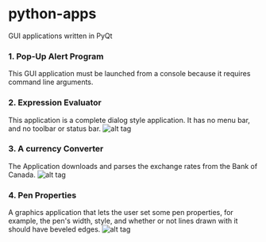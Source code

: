 # python-apps
GUI applications written in PyQt

### 1. Pop-Up Alert Program
This GUI application must be launched from a console because it requires command line arguments.

### 2. Expression Evaluator
This application is a complete dialog style application. It has no menu bar, and no toolbar or status bar.
![alt tag](https://github.com/andersy005/python-apps/blob/master/Expression_Evaluator/calculate.png)

### 3. A currency Converter
The Application downloads and parses the exchange rates from the Bank of Canada.
![alt tag](https://github.com/andersy005/python-apps/blob/master/Currency_Converter/currency.png)

### 4. Pen Properties
A graphics application that lets the user set some pen properties, for example, the pen's width, style, and
whether or not lines drawn with it should have beveled edges.
![alt tag](https://github.com/andersy005/python-apps/blob/master/Pen_properties%20graphics%20app/penProps.png)

